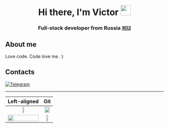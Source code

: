 <h1 align="center">Hi there, I'm Victor
<img src="https://github.com/blackcater/blackcater/raw/main/images/Hi.gif" height="32"/></h1>
<h3 align="center">Full-stack developer from Russia 🇷🇺</h3>

<h2>About me</h2>
Love code. Code love me. :) 

<h2>Contacts</h2>

[![Telegram](https://img.shields.io/badge/Telegram-blue?style=flat-square&logo=Telegram)](https://t.me/FabulouS01)

<hr align="center" size="2" color="#ff0000" />

| Left-aligned | Git | 
| :---:        |     :---:      | 
| <img src="https://github-readme-stats.vercel.app/api?username=F4bulouS&hide=contribs,prs,&theme=synthwave" height=25%/>   | <img src="https://leetcard.jacoblin.cool/F4bulouS" width=85%/>    | 
|  <img src="https://github-readme-stats.vercel.app/api/top-langs/?username=F4bulouS&layout=compact&theme=synthwave)" width=100%/>    | <img src="https://www.codewars.com/users/F4bulouS/badges/large" height=50%/>        | 
